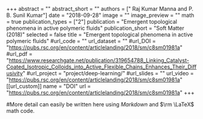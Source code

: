 +++
abstract = ""
abstract_short = ""
authors = [" Raj Kumar Manna and P. B. Sunil Kumar"]
date = "2018-09-28"
image = ""
image_preview = ""
math = true
publication_types = ["2"]
publication = "Emergent topological phenomena in active polymeric fluids"
publication_short = "Soft Matter (2018)"
selected = false
title = "Emergent topological phenomena in active polymeric fluids"
#url_code = ""
url_dataset = ""
#url_DOI = "https://pubs.rsc.org/en/content/articlelanding/2018/sm/c8sm01981a"
#url_pdf = "https://www.researchgate.net/publication/319654788_Linking_Catalyst-Coated_Isotropic_Colloids_into_Active_Flexible_Chains_Enhances_Their_Diffusivity"
#url_project = "project/deep-learning/"
#url_slides = ""
url_video = "https://pubs.rsc.org/en/content/articlelanding/2018/sm/c8sm01981a"
[[url_custom]]
    name = "DOI"
    url = "https://pubs.rsc.org/en/content/articlelanding/2018/sm/c8sm01981a"
+++

#More detail can easily be written here using *Markdown* and $\rm \LaTeX$ math code.
